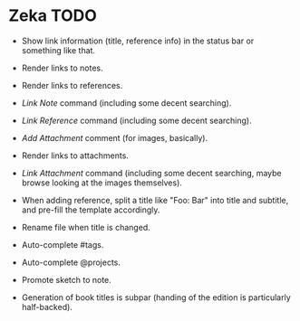 # Zeka TODO

* Show link information (title, reference info) in the status bar or something
  like that.
* Render links to notes.
* Render links to references.
* *Link Note* command (including some decent searching).
* *Link Reference* command (including some decent searching).
* *Add Attachment* comment (for images, basically).
* Render links to attachments.
* *Link Attachment* command (including some decent searching, maybe browse
  looking at the images themselves).
* When adding reference, split a title like "Foo: Bar" into title and subtitle,
  and pre-fill the template accordingly.
* Rename file when title is changed.
* Auto-complete #tags.
* Auto-complete @projects.
* Promote sketch to note.

* Generation of book titles is subpar (handing of the edition is particularly
  half-backed).